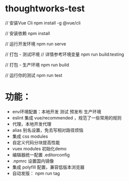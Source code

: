 # thoughtworks-test

// 安装Vue Cli
npm install -g @vue/cli

// 安装依赖
npm install

// 运行开发环境
npm run serve

// 打包 - 测试环境
// 详情参考环境变量
npm run build:testing

// 打包 - 生产环境
npm run build

// 运行你的测试
npm run test

# 功能：
* env环境配置：本地开发 测试 预发布 生产环境
* eslint 集成 vue/recommended ，规范了一些常用的规则
* 代理，本地开发代理
* alias 别名设置，免去写相对路径烦恼
* 集成 css modules
* 自定义代码分块提高性能
* vuex modules 初始化demo
* 编辑器统一配置 .editorconfig
* .npmrc 设置国内镜像
* 集成 polyfill 配置，兼容低版本浏览器
* 自动发版： npm run tag

